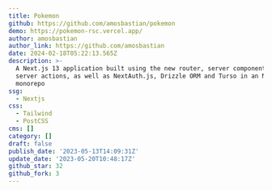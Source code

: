 ```yaml
---
title: Pokemon
github: https://github.com/amosbastian/pokemon
demo: https://pokemon-rsc.vercel.app/
author: amosbastian
author_link: https://github.com/amosbastian
date: 2024-02-18T05:22:13.565Z
description: >-
  A Next.js 13 application built using the new router, server components and
  server actions, as well as NextAuth.js, Drizzle ORM and Turso in an Nx
  monorepo
ssg:
  - Nextjs
css:
  - Tailwind
  - PostCSS
cms: []
category: []
draft: false
publish_date: '2023-05-13T14:09:31Z'
update_date: '2023-05-20T10:48:17Z'
github_star: 32
github_fork: 3
---
```

